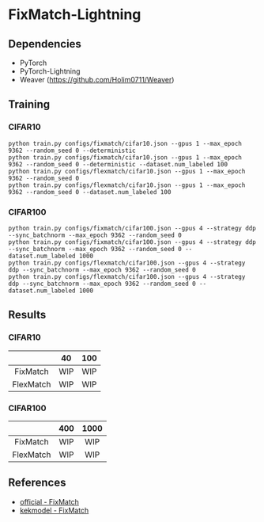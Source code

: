 # FixMatch-Lightning

## Dependencies
- PyTorch
- PyTorch-Lightning
- Weaver (https://github.com/Holim0711/Weaver)

## Training

### CIFAR10
```
python train.py configs/fixmatch/cifar10.json --gpus 1 --max_epoch 9362 --random_seed 0 --deterministic
python train.py configs/fixmatch/cifar10.json --gpus 1 --max_epoch 9362 --random_seed 0 --deterministic --dataset.num_labeled 100
python train.py configs/flexmatch/cifar10.json --gpus 1 --max_epoch 9362 --random_seed 0
python train.py configs/flexmatch/cifar10.json --gpus 1 --max_epoch 9362 --random_seed 0 --dataset.num_labeled 100
```

### CIFAR100
```
python train.py configs/fixmatch/cifar100.json --gpus 4 --strategy ddp --sync_batchnorm --max_epoch 9362 --random_seed 0
python train.py configs/fixmatch/cifar100.json --gpus 4 --strategy ddp --sync_batchnorm --max_epoch 9362 --random_seed 0 --dataset.num_labeled 1000
python train.py configs/flexmatch/cifar100.json --gpus 4 --strategy ddp --sync_batchnorm --max_epoch 9362 --random_seed 0
python train.py configs/flexmatch/cifar100.json --gpus 4 --strategy ddp --sync_batchnorm --max_epoch 9362 --random_seed 0 --dataset.num_labeled 1000
```

## Results

### CIFAR10
|           |   40  |  100  |
|   :---:   | :---: | :---: |
|  FixMatch |  WIP  |  WIP  |
| FlexMatch |  WIP  |  WIP  |

### CIFAR100
|           |  400  |  1000 |
|   :---:   | :---: | :---: |
|  FixMatch |  WIP  |  WIP  |
| FlexMatch |  WIP  |  WIP  |

## References
- [official - FixMatch](https://github.com/google-research/fixmatch)
- [kekmodel - FixMatch](https://github.com/kekmodel/FixMatch-pytorch)
